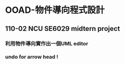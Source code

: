 # OOAD-物件導向程式設計
## 110-02 NCU SE6029 midtern project
### 利用物件導向實作出一個UML editor
### undo for arrow head !
